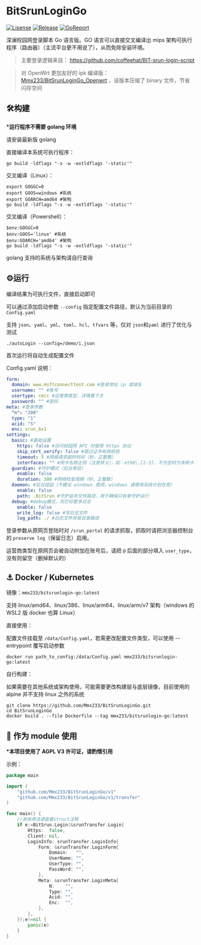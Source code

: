 # BitSrunLoginGo

[![Lisense](https://img.shields.io/github/license/Mmx233/BitSrunLoginGo)](https://github.com/Mmx233/BitSrunLoginGo/blob/main/LICENSE)
[![Release](https://img.shields.io/github/v/release/Mmx233/BitSrunLoginGo?color=blueviolet&include_prereleases)](https://github.com/Mmx233/BitSrunLoginGo/releases)
[![GoReport](https://goreportcard.com/badge/github.com/Mmx233/BitSrunLoginGo)](https://goreportcard.com/report/github.com/Mmx233/BitSrunLoginGo)

深澜校园网登录脚本 Go 语言版。GO 语言可以直接交叉编译出 mips 架构可执行程序（路由器）（主流平台更不用说了），从而免除安装环境。

> 主要登录逻辑来自： https://github.com/coffeehat/BIT-srun-login-script

> 对 OpenWrt 更加友好的 ipk 编译版： [Mmx233/BitSrunLoginGo_Openwrt](https://github.com/Mmx233/BitSrunLoginGo_Openwrt) ，该版本压缩了 binary 文件，节省闪存空间

## :hammer_and_wrench:构建

**\*运行程序不需要 golang 环境**

请安装最新版 golang

直接编译本系统可执行程序：

```shell
go build -ldflags "-s -w -extldflags '-static'"
```

交叉编译（Linux）：

```shell
export GOGGC=0
export GOOS=windows #系统
export GOARCH=amd64 #架构
go build -ldflags "-s -w -extldflags '-static'"
```

交叉编译（Powershell）：

```shell
$env:GOGGC=0
$env:GOOS='linux' #系统
$env:GOARCH='amd64' #架构
go build -ldflags "-s -w -extldflags '-static'"
```

golang 支持的系统与架构请自行查询

## :gear:运行

编译结果为可执行文件，直接启动即可

可以通过添加启动参数 `--config` 指定配置文件路径，默认为当前目录的 `Config.yaml`

支持 `json`、`yaml`、`yml`、`toml`、`hcl`、`tfvars` 等，仅对 `json`和`yaml` 进行了优化与测试

```shell
./autoLogin --config=/demo/i.json
```

首次运行将自动生成配置文件

Config.yaml 说明：

```yaml
form:
  domain: www.msftconnecttest.com #登录地址 ip 或域名
  username: "" #账号
  usertype: cmcc #运营商类型，详情看下方
  password: "" #密码
meta: #登录参数
  "n": "200"
  type: "1"
  acid: "5"
  enc: srun_bx1
settings:
  basic: #基础设置
    https: false #访问校园网 API 时使用 https 协议
    skip_cert_verify: false #跳过证书有效校验
    timeout: 5 #网络请求超时时间（秒，正整数）
    interfaces: "" #网卡名称正则（注意转义），如：eth0\.[2-3]，不为空时为多网卡模式
  guardian: #守护模式（后台常驻）
    enable: false 
    duration: 300 #网络检查周期（秒，正整数）
  daemon: #后台挂起（不建议 windows 使用，windows 请使用系统计划任务）
    enable: false
    path: .BitSrun #守护监听文件路径，用于确保只有单守护运行
  debug: #debug模式，将打印更多日志
    enable: false 
    write_log: false #写日志文件
    log_path: ./ #日志文件存放目录路径

```

登录参数从原网页登陆时对 `/srun_portal` 的请求抓取，抓取时请把浏览器控制台的 `preserve log`（保留日志）启用。

运营商类型在原网页会被自动附加在账号后，请把 `@` 后面的部分填入 `user_type`，没有则留空（删掉默认的）

## :anchor: Docker / Kubernetes

镜像：`mmx233/bitsrunlogin-go:latest`

支持 linux/amd64、linux/386、linux/arm64、linux/arm/v7 架构（windows 的 WSL2 版 docker 也算 Linux）

直接使用：

配置文件挂载至 `/data/Config.yaml`，若需更改配置文件类型，可以使用 --entrypoint 覆写启动参数

```shell
docker run path_to_config:/data/Config.yaml mmx233/bitsrunlogin-go:latest
```

自行构建：

如果需要在其他系统或架构使用，可能需要更改构建层与底层镜像，目前使用的 alpine 并不支持 linux 之外的系统

```shell
git clone https://github.com/Mmx233/BitSrunLoginGo.git
cd BitSrunLoginGo
docker build . --file Dockerfile --tag mmx233/bitsrunlogin-go:latest
```

## :jigsaw: 作为 module 使用

**\*本项目使用了 AGPL V3 许可证，请酌情引用**

示例：

```go
package main

import (
	"github.com/Mmx233/BitSrunLoginGo/v1"
	"github.com/Mmx233/BitSrunLoginGo/v1/transfer"
)

func main() {
	//具体用法请查看struct注释
	if e:=BitSrun.Login(&srunTransfer.Login{
		Https:  false,
		Client: nil,
		LoginInfo: srunTransfer.LoginInfo{
			Form: &srunTransfer.LoginForm{
				Domain:   "",
				UserName: "",
				UserType: "",
				PassWord: "",
			},
			Meta: &srunTransfer.LoginMeta{
				N:    "",
				Type: "",
				Acid: "",
				Enc:  "",
			},
		},
	});e!=nil {
		panic(e)
    }
}
```